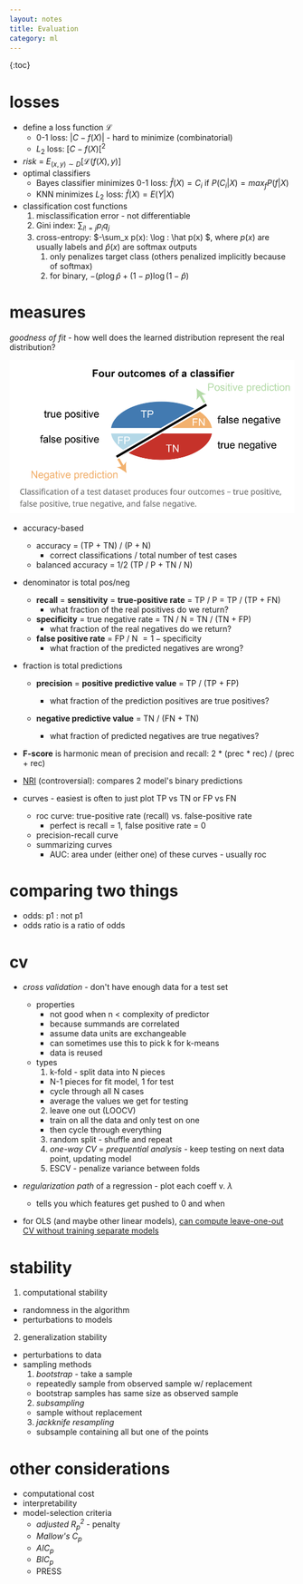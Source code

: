 ```yaml
---
layout: notes
title: Evaluation
category: ml
---
```


{:toc}

# losses

- define a loss function $\mathcal{L}$
  - 0-1 loss: $\vert C-f(X)\vert$  - hard to minimize (combinatorial)
  - $L_2$ loss: $[C-f(X)[^2$
- *risk* = $E_{(x,y)\sim D}[\mathcal L(f(X), y) ]$
- optimal classifiers
  - Bayes classifier minimizes 0-1 loss: $\hat{f}(X)=C_i$ if $P(C_i\vert X)=max_f P(f\vert X)$
  - KNN minimizes $L_2$ loss: $\hat{f}(X)=E(Y\vert X)$ 
- classification cost functions
  1. misclassification error - not differentiable
  2. Gini index: $\sum_{i != j} p_i q_j$
  3. cross-entropy: $-\sum_x p(x)\: \log \: \hat p(x) $, where $p(x)$ are usually labels and $\hat p(x)$ are softmax outputs
     1. only penalizes target class (others penalized implicitly because of softmax)
     2. for binary, $- (p \log \hat p + (1-p) \log (1-\hat p)$

# measures

*goodness of fit* - how well does the learned distribution represent the real distribution?

![Screen Shot 2019-06-30 at 8.27.56 PM](../assets/eval_metrics.png)

- accuracy-based
  - accuracy = (TP + TN) / (P + N)
    - correct classifications / total number of test cases
  - balanced accuracy = 1/2 (TP / P + TN / N)
- denominator is total pos/neg
  - **recall** = **sensitivity** =  **true-positive rate** = TP / P = TP / (TP + FN)
    - what fraction of the real positives do we return?
  - **specificity** = true negative rate = TN / N = TN / (TN + FP)
    - what fraction of the real negatives do we return?
  - **false positive rate** = FP / N $= 1 - \text{specificity}$
    - what fraction of the predicted negatives are wrong?
- fraction is total predictions
  - **precision** = **positive predictive value** = TP / (TP + FP)
    - what fraction of the prediction positives are true positives?

  - **negative predictive value** = TN / (FN + TN)
    - what fraction of predicted negatives are true negatives?
- **F-score** is harmonic mean of precision and recall: 2 * (prec * rec) / (prec + rec)
- [NRI](https://en.wikipedia.org/wiki/Net_reclassification_improvement) (controversial): compares 2 model's binary predictions
- curves - easiest is often to just plot TP vs TN or FP vs FN

  - roc curve: true-positive rate (recall) vs. false-positive rate
    - perfect is recall = 1, false positive rate = 0
  - precision-recall curve
  - summarizing curves
    - AUC: area under (either one) of these curves - usually roc

# comparing two things

- odds: p1 : not p1
- odds ratio is a ratio of odds

# cv

- *cross validation* - don't have enough data for a test set
  - properties
    - not good when n < complexity of predictor
    - because summands are correlated
    - assume data units are exchangeable
    - can sometimes use this to pick k for k-means
    - data is reused
  - types
    1. k-fold - split data into N pieces
      - N-1 pieces for fit model, 1 for test
      - cycle through all N cases
      - average the values we get for testing
    2. leave one out (LOOCV)
      - train on all the data and only test on one
      - then cycle through everything
    3. random split - shuffle and repeat
    4. *one-way CV* = *prequential analysis* - keep testing on next data point, updating model
    5. ESCV - penalize variance between folds
- *regularization path* of a regression - plot each coeff v. $\lambda$
  
  - tells you which features get pushed to 0 and when
- for OLS (and maybe other linear models), [can compute leave-one-out CV without training separate models](https://robjhyndman.com/hyndsight/crossvalidation/)

# stability
1. computational stability
  - randomness in the algorithm
  - perturbations to models
2. generalization stability
  - perturbations to data
  - sampling methods
    1. *bootstrap* - take a sample
      - repeatedly sample from observed sample w/ replacement
      - bootstrap samples has same size as observed sample
    2. *subsampling*
      - sample without replacement
    3. *jackknife resampling*
      - subsample containing all but one of the points

# other considerations

- computational cost
- interpretability
- model-selection criteria
  - *adjusted $R^2_p$* - penalty 
  - *Mallow's $C_p$*
  - *$AIC_p$*
  - *$BIC_p$*
  - PRESS